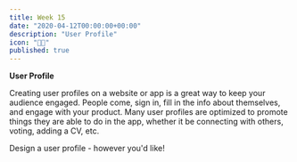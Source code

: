 ```yaml
---
title: Week 15
date: "2020-04-12T00:00:00+00:00"
description: "User Profile"
icon: "👩‍💼"
published: true
---
```


**User Profile**

Creating user profiles on a website or app is a great way to keep your audience engaged. People come, sign in, fill in the info about themselves, and engage with your product. Many user profiles are optimized to promote things they are able to do in the app, whether it be connecting with others, voting, adding a CV, etc.

Design a user profile - however you'd like!